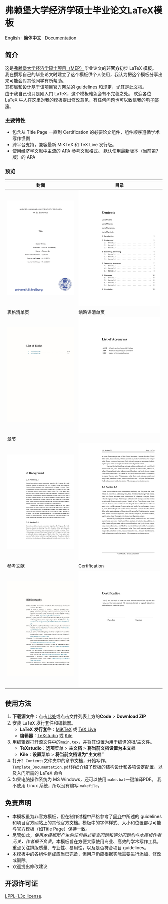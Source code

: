 # 弗赖堡大学经济学硕士毕业论文LaTeX模板

[English](./README.md) · **简体中文** · [Documentation](./Template_Documentation.pdf)


## 简介
这是[弗赖堡大学经济学硕士项目（MEP）](https://master.econ.uni-freiburg.de/)毕业论文的**非官方**初步 LaTeX 模板。  
我在撰写自己的毕业论文时建立了这个模板供个人使用，我认为把这个模板分享出来可能会对其他同学有所帮助。  
其布局和设计基于该[项目官方网站](https://master.econ.uni-freiburg.de/students/procedures)的 guidelines 和规定，尤其是[此文档](https://master.econ.uni-freiburg.de/data/master-thesis-guidelines-20191127.pdf)。  
由于我自己也只是刚入门 LaTeX，这个模板难免会有不完善之处。 欢迎各位 LaTeX 牛人在这里对我的模板提出修改意见，有任何问题也可以致信我的[电子邮箱](mailto:zhiyuan.qiu@outlook.com)。  

### 主要特性
- 包含从 Title Page 一直到 Certification 的必要论文组件，组件顺序遵循学术写作惯例  
- 跨平台支持，兼容最新 MiKTeX 和 TeX Live 发行版。  
- 使用经济学文献中主流的 [APA](https://apastyle.apa.org/) 参考文献格式。 默认使用最新版本（当前第7版）的 APA  

### 预览

| 封面                                         | 目录                                           |
| ------------------------------------------ | -------------------------------------------- |
| ![Titlepage](./GitHub_Imgs/Titlepage.jpg)  | ![Preview](./GitHub_Imgs/Contents.jpg)       |
| 表格清单页                                      | 缩略语清单页                                       |
| ![Preview](./GitHub_Imgs/ListofTables.jpg) | ![Preview](./GitHub_Imgs/ListofAcronyms.jpg) |
| 章节                                         |                                              |
| ![Preview](./GitHub_Imgs/Mainbody1.jpg)    | ![Preview](./GitHub_Imgs/Mainbody2.jpg)      |
| 参考文献                                       | Certification                                |
| ![Preview](./GitHub_Imgs/Bib.jpg)          | ![Preview](./GitHub_Imgs/Certification.jpg)  |


## 使用方法
1. **下载源文件**：点击[此处](https://github.com/Contralitary/ALUF-MEP-Thesis/archive/refs/heads/main.zip)或点击文件列表上方的**Code** > **Download ZIP**
2. 安装 LaTeX 发行套件和编辑器。  
	 - **LaTeX 发行套件**：[MiKTeX](https://miktex.org/download) 或 [TeX Live](https://tug.org/texlive/)
	 - **编辑器**：[TeXstudio](https://www.texstudio.org/) 或 [Kile](https://kile.sourceforge.io/download.php)
3. 用编辑器打开源文件中的`main.tex`，并将其设置为用于编译的根/主文件。
	 - **TeXstudio**：**选项**菜单 > **主文档** > **将当前文档设置为主文档**
	 - **Kile**：**设置**菜单 > **将当前文档设为“主文档”**
4. 打开`2_Contents`文件夹中的章节文档，开始写作。 [`Template_Documentation.pdf`](./Template_Documentation.pdf)详细介绍了模板的结构设计和各项设定配置，以及入门所需的 LaTeX 命令
5. 如果电脑操作系统为 MS Windows，还可以使用 `make.bat`一键编译PDF。 我不使用 Linux 系统，所以没有编写 `makefile`。


## 免责声明
- 本模板虽为非官方模板，但在制作过程中严格参考了[简介](#简介)中所述的 guidelines 和项目官方网站上的其他官方文档。模板中的字体样式、大小和位置都尽可能与官方模板（如Title Page）保持一致。
- 尽管如此，*使用本模板所产生的任何格式审查问题和评分问题均与本模板作者无关，作者概不负责*。本模板旨在方便大家使用专业、高效的学术写作工具，重点关注排版质量、专业性、易用性，以及是否符合项目 guidelines。
- 本模板中的各组件组成应当已完备，但用户仍应根据实际需要进行添加、修改或删除。
- 欢迎提出修改建议


## 开源许可证
[LPPL-1.3c license](./LICENSE).
